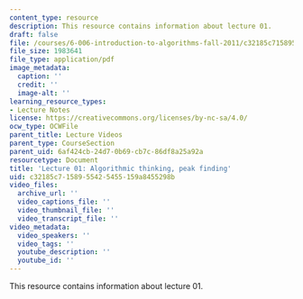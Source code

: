 ```yaml
---
content_type: resource
description: This resource contains information about lecture 01.
draft: false
file: /courses/6-006-introduction-to-algorithms-fall-2011/c32185c7158955425455159a8455298b_MIT6_006F11_lec01.pdf
file_size: 1983641
file_type: application/pdf
image_metadata:
  caption: ''
  credit: ''
  image-alt: ''
learning_resource_types:
- Lecture Notes
license: https://creativecommons.org/licenses/by-nc-sa/4.0/
ocw_type: OCWFile
parent_title: Lecture Videos
parent_type: CourseSection
parent_uid: 6af424cb-24d7-0b69-cb7c-86df8a25a92a
resourcetype: Document
title: 'Lecture 01: Algorithmic thinking, peak finding'
uid: c32185c7-1589-5542-5455-159a8455298b
video_files:
  archive_url: ''
  video_captions_file: ''
  video_thumbnail_file: ''
  video_transcript_file: ''
video_metadata:
  video_speakers: ''
  video_tags: ''
  youtube_description: ''
  youtube_id: ''
---
```

This resource contains information about lecture 01.